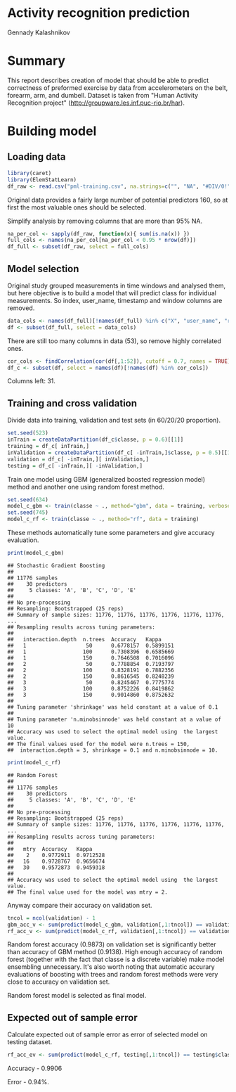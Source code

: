 # Activity recognition prediction
Gennady Kalashnikov  

# Summary
This report describes creation of model that should be able to predict correctness of preformed exercise by data from accelerometers on the belt, forearm, arm, and dumbell.
Dataset is taken from "Human Activity Recognition project" (http://groupware.les.inf.puc-rio.br/har).

# Building model

## Loading data


```r
library(caret)
library(ElemStatLearn)
df_raw <- read.csv("pml-training.csv", na.strings=c("", "NA", "#DIV/0!"))
```

Original data provides a fairly large number of potential predictors 160, so at first the most valuable ones should be selected.

Simplify analysis by removing columns that are more than 95% NA.

```r
na_per_col <- sapply(df_raw, function(x){ sum(is.na(x)) })
full_cols <- names(na_per_col[na_per_col < 0.95 * nrow(df)])
df_full <- subset(df_raw, select = full_cols)
```

## Model selection

Original study grouped measurements in time windows and analysed them, but here objective is to build a model that will predict class for individual measurements.
So index, user_name, timestamp and window columns are removed.

```r
data_cols <- names(df_full)[!names(df_full) %in% c("X", "user_name", "raw_timestamp_part_1", "raw_timestamp_part_2", "raw_timestamp_part_1", "cvtd_timestamp", "new_window", "num_window")]
df <- subset(df_full, select = data_cols)
```

There are still too many columns in data (53), so remove highly correlated ones.

```r
cor_cols <- findCorrelation(cor(df[,1:52]), cutoff = 0.7, names = TRUE)
df_c <- subset(df, select = names(df)[!names(df) %in% cor_cols])
```
Columns left: 31.

## Training and cross validation
Divide data into training, validation and test sets (in 60/20/20 proportion).


```r
set.seed(523)
inTrain = createDataPartition(df_c$classe, p = 0.6)[[1]]
training = df_c[ inTrain,]
inValidation = createDataPartition(df_c[ -inTrain,]$classe, p = 0.5)[[1]]
validation = df_c[ -inTrain,][ inValidation,]
testing = df_c[ -inTrain,][ -inValidation,]
```

Train one model using GBM (generalized boosted regression model) method and another one using random forest method.

```r
set.seed(634)
model_c_gbm <- train(classe ~ ., method="gbm", data = training, verbose = FALSE)
set.seed(745)
model_c_rf <- train(classe ~ ., method="rf", data = training)
```

These methods automatically tune some parameters and give accuracy evaluation.

```r
print(model_c_gbm)
```

```
## Stochastic Gradient Boosting 
## 
## 11776 samples
##    30 predictors
##     5 classes: 'A', 'B', 'C', 'D', 'E' 
## 
## No pre-processing
## Resampling: Bootstrapped (25 reps) 
## Summary of sample sizes: 11776, 11776, 11776, 11776, 11776, 11776, ... 
## Resampling results across tuning parameters:
## 
##   interaction.depth  n.trees  Accuracy   Kappa    
##   1                   50      0.6778157  0.5899151
##   1                  100      0.7308396  0.6585669
##   1                  150      0.7646508  0.7016096
##   2                   50      0.7788854  0.7193797
##   2                  100      0.8328191  0.7882356
##   2                  150      0.8616545  0.8248239
##   3                   50      0.8245467  0.7775774
##   3                  100      0.8752226  0.8419862
##   3                  150      0.9014860  0.8752632
## 
## Tuning parameter 'shrinkage' was held constant at a value of 0.1
## 
## Tuning parameter 'n.minobsinnode' was held constant at a value of 10
## Accuracy was used to select the optimal model using  the largest value.
## The final values used for the model were n.trees = 150,
##  interaction.depth = 3, shrinkage = 0.1 and n.minobsinnode = 10.
```

```r
print(model_c_rf)
```

```
## Random Forest 
## 
## 11776 samples
##    30 predictors
##     5 classes: 'A', 'B', 'C', 'D', 'E' 
## 
## No pre-processing
## Resampling: Bootstrapped (25 reps) 
## Summary of sample sizes: 11776, 11776, 11776, 11776, 11776, 11776, ... 
## Resampling results across tuning parameters:
## 
##   mtry  Accuracy   Kappa    
##    2    0.9772911  0.9712528
##   16    0.9728767  0.9656674
##   30    0.9572873  0.9459318
## 
## Accuracy was used to select the optimal model using  the largest value.
## The final value used for the model was mtry = 2.
```

Anyway compare their accuracy on validation set.

```r
tncol = ncol(validation) - 1
gbm_acc_v <- sum(predict(model_c_gbm, validation[,1:tncol]) == validation$classe) / nrow(validation)
rf_acc_v <- sum(predict(model_c_rf, validation[,1:tncol]) == validation$classe) / nrow(validation)
```

Random forest accuracy (0.9873) on validation set is significantly better than accuracy of GBM method (0.9138).
High enough accuracy of random forest (together with the fact that classe is a discrete variable) make model ensembling unnecessary.
It's also worth noting that automatic accurary evaluations of boosting with trees and random forest methods were very close to accuracy on validation set.

Random forest model is selected as final model.

## Expected out of sample error

Calculate expected out of sample error as error of selected model on testing dataset.

```r
rf_acc_ev <- sum(predict(model_c_rf, testing[,1:tncol]) == testing$classe) / nrow(testing)
```
Accuracy - 0.9906

Error - 0.94%.
